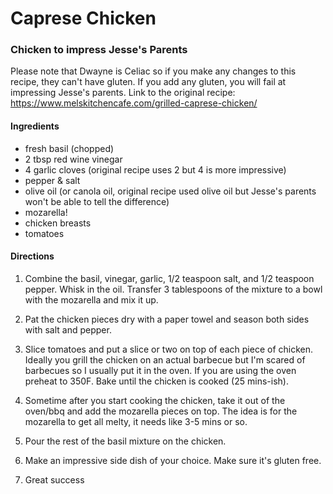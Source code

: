 # Caprese Chicken

### Chicken to impress Jesse's Parents

Please note that Dwayne is Celiac so if you make any changes to this recipe, they can't have gluten. If you add any gluten, you will fail at impressing Jesse's parents. Link to the original recipe: https://www.melskitchencafe.com/grilled-caprese-chicken/

#### Ingredients

- fresh basil (chopped)
- 2 tbsp red wine vinegar
- 4 garlic cloves (original recipe uses 2 but 4 is more impressive)
- pepper & salt
- olive oil (or canola oil, original recipe used olive oil but Jesse's parents won't be able to tell the difference)
- mozarella!
- chicken breasts
- tomatoes


#### Directions

1. Combine the basil, vinegar, garlic, 1/2 teaspoon salt, and 1/2 teaspoon pepper. Whisk in the oil. Transfer 3 tablespoons of the mixture to a bowl with the mozarella and mix it up.

2. Pat the chicken pieces dry with a paper towel and season both sides with salt and pepper.

3. Slice tomatoes and put a slice or two on top of each piece of chicken. Ideally you grill the chicken on an actual barbecue but I'm scared of barbecues so I usually put it in the oven. If you are using the oven preheat to 350F. Bake until the chicken is cooked (25 mins-ish).

4. Sometime after you start cooking the chicken, take it out of the oven/bbq and add the mozarella pieces on top. The idea is for the mozarella to get all melty, it needs like 3-5 mins or so. 

5. Pour the rest of the basil mixture on the chicken. 

6. Make an impressive side dish of your choice. Make sure it's gluten free.

7. Great success 